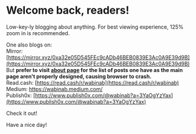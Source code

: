 # Welcome back, readers! 

Low-key-ly blogging about anything. For best viewing experience, 125% zoom in is recommended. 

One also blogs on:  
Mirror: [https://mirror.xyz/0xa32e05D545FEc9cADb46BEB0839E3Ac0A9E39d9B](https://mirror.xyz/0xa32e05D545FEc9cADb46BEB0839E3Ac0A9E39d9B)  But **prefer to visit [about page](https://wabinab.github.io/about) for the list of posts one have as the main page aren't properly designed, causing browser to crash.**  
Read.cash: [https://read.cash/r/wabinab](https://read.cash/r/wabinab)  
Medium: https://wabinab.medium.com/  
Publish0x: [https://www.publish0x.com/@wabinab?a=3YaOgYzYax](https://www.publish0x.com/@wabinab?a=3YaOgYzYax)  

Check it out! 

Have a nice day! 
